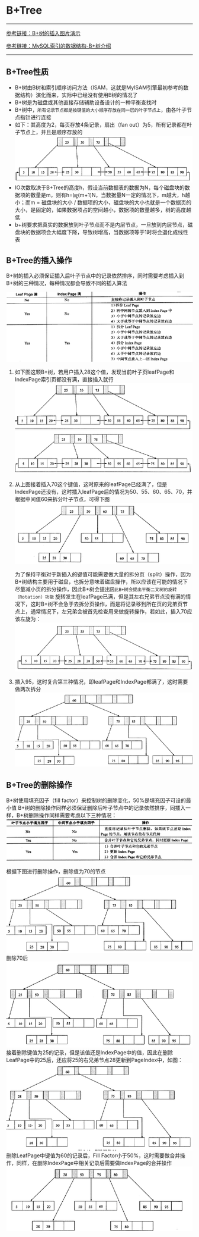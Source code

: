 # B+Tree

---

[参考链接：B+树的插入图片演示](https://www.cnblogs.com/zh718594493/p/12208878.html)

[参考链接：MySQL索引的数据结构-B+树介绍](https://www.cnblogs.com/nickchen121/p/11152523.html)

---

## B+Tree性质

+ B+树由B树和索引顺序访问方法（ISAM，这就是MyISAM引擎最初参考的数据结构）演化而来，实际中已经没有使用B树的情况了
+ B+树是为磁盘或其他直接存储辅助设备设计的一种平衡查找时
+ B+树中，`所有记录节点都是按键值的大小顺序存放在同一层的叶子节点上`，由各叶子节点指针进行连接
+ 如下：其高度为2，每页存放4条记录，扇出（fan out）为5，所有记录都在叶子节点上，并且是顺序存放的
![B+Tree](./images/B+Tree示例.png)
+ IO次数取决于B+Tree的高度h，假设当前数据表的数据为N，每个磁盘块的数据项的数量是m，则有h=㏒(m+1)N，当数据量N一定的情况下，m越大，h越小；而m = 磁盘块的大小 / 数据项的大小，磁盘块的大小也就是一个数据页的大小，是固定的，如果数据项占的空间越小，数据项的数量越多，树的高度越低
+ b+树要求把真实的数据放到叶子节点而不是内层节点，一旦放到内层节点，磁盘块的数据项会大幅度下降，导致树增高，当数据项等于1时将会退化成线性表

## B+Tree的插入操作

B+树的插入必须保证插入后叶子节点中的记录依然排序，同时需要考虑插入到B+树的三种情况，每种情况都会导致不同的插入算法

![B+Tree插入算法](./images/1007094-20190715183222522-74104570.png)

1. 如下图这颗B+树，若用户插入28这个值，发现当前叶子页leafPage和IndexPage索引页都没有满，直接插入就行
![插入值28](./images/1007094-20190715183410648-1481295178.png)
![插入值28后](./images/1007094-20190715183321918-762706256.png)

2. 从上图接着插入70这个键值，这时原来的leafPage已经满了，但是IndexPage还没有，这时插入leafPage后的情况为50、55、60、65、70，并根据中间值60来拆分叶子节点，可得下图
![插入值70](./images/1007094-20190715183840768-739369271.png)

    为了保持平衡对于新插入的键值可能需要做大量的拆分页（split）操作，因为B+树结构主要用于磁盘，也拆分意味着磁盘操作，所以应该在可能的情况下尽量减小页的拆分操作，因此B+树会提出`因此B+树会提出平衡二叉树的旋转（Rotation）功能`
    旋转发生在leafPage已满，但是其左右兄弟节点没有满的情况下，这时B+树不会急于去拆分页操作，而是将记录移到所在页的兄弟页节点上，通常情况下，左兄弟会被首先检查用来做旋转操作，若如此，插入70应该左旋为：
    ![插入值70左旋](./images/1007094-20190715185137260-1416232269.png)

3. 插入95，这时复合第三种情况，即leafPage和IndexPage都满了，这时需要做两次拆分
![插入值95](./images/1007094-20190715185201919-774153102.png)

## B+Tree的删除操作

B+树使用填充因子（fill factor）来控制树的删除变化，50%是填充因子可设的最小值
B+树的删除操作同样必须保证删除后叶子节点中的记录依然排序，同插入一样，B+树删除操作同样需要考虑以下三种情况：
![删除的3种情况](./images/1007094-20190715185531259-2115301571.png)

根据下图进行删除操作，删除值为70的节点
![删除70前](./images/1007094-20190715185201919-774153102.png)
删除70后
![删除70后](./images/1007094-20190715185933863-978982346.png)
接着删除键值为25的记录，但是该值还是IndexPage中的值，因此在删除LeafPage中的25后，还应将25的右兄弟节点28更新到PageIndex中，如图：
![删除25后](./images/1007094-20190715190317126-751944863.png)
删除LeafPage中键值为60的记录后，Fill Factor小于50%，这时需要做合并操作，同样，在删除IndexPage中相关记录后需要做IndexPage的合并操作
![删除60后](./images/1007094-20190715190658067-69285584.png)
